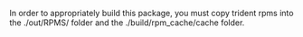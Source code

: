In order to appropriately build this package, you must copy trident rpms into the ./out/RPMS/ folder and the ./build/rpm_cache/cache folder.